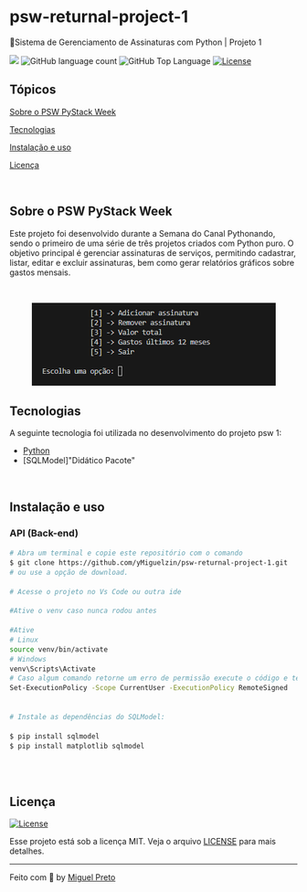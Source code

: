 # psw-returnal-project-1
🚀Sistema de Gerenciamento de Assinaturas com Python | Projeto 1
<p>
  <img src="https://img.shields.io/badge/made%20by-MIGUEL%20PRETO-04D361?style=flat-square">
  <img alt="GitHub language count" src="https://img.shields.io/github/languages/count/yMiguelzin/psw-returnal-project-1?color=04D361&style=flat-square">
  <img alt="GitHub Top Language" src="https://img.shields.io/github/languages/top/yMiguelzin/psw-returnal-project-1?color=04D361&style=flat-square">
  <a href="https://opensource.org/licenses/MIT">
    <img alt="License" src="https://img.shields.io/badge/license-MIT-04D361?style=flat-square">
  </a>
</p>

## Tópicos 

[Sobre o PSW PyStack Week](#sobre-o-psw-pystack-week)

[Tecnologias](#tecnologias)

[Instalação e uso](#instalação-e-uso)

[Licença](#licença)

<br>

## Sobre o PSW PyStack Week

Este projeto foi desenvolvido durante a Semana do Canal Pythonando, sendo o primeiro de uma série de três projetos criados com Python puro. O objetivo principal é gerenciar assinaturas de serviços, permitindo cadastrar, listar, editar e excluir assinaturas, bem como gerar relatórios gráficos sobre gastos mensais.

<br>

<p align="center">
  <img src="psw1.png" alt="Campos">
</p>

## Tecnologias

A seguinte tecnologia foi utilizada no desenvolvimento do projeto psw 1:

- [Python](https://www.python.org/)
- [SQLModel]"Didático Pacote"

<br>

## Instalação e uso

### API (Back-end)

```bash
# Abra um terminal e copie este repositório com o comando
$ git clone https://github.com/yMiguelzin/psw-returnal-project-1.git
# ou use a opção de download.

# Acesse o projeto no Vs Code ou outra ide 

#Ative o venv caso nunca rodou antes

#Ative
# Linux
source venv/bin/activate
# Windows
venv\Scripts\Activate
# Caso algum comando retorne um erro de permissão execute o código e tente novamente:
Set-ExecutionPolicy -Scope CurrentUser -ExecutionPolicy RemoteSigned


# Instale as dependências do SQLModel:

$ pip install sqlmodel
$ pip install matplotlib sqlmodel

```

<br>

<br>

## Licença
<a href="https://opensource.org/licenses/MIT">
    <img alt="License" src="https://img.shields.io/badge/license-MIT-04D361?style=flat-square">
</a>

<br>

Esse projeto está sob a licença MIT. Veja o arquivo [LICENSE](/LICENSE) para mais detalhes.

---

Feito com :purple_heart: by [Miguel Preto](https://github.com/yMiguelzin)
